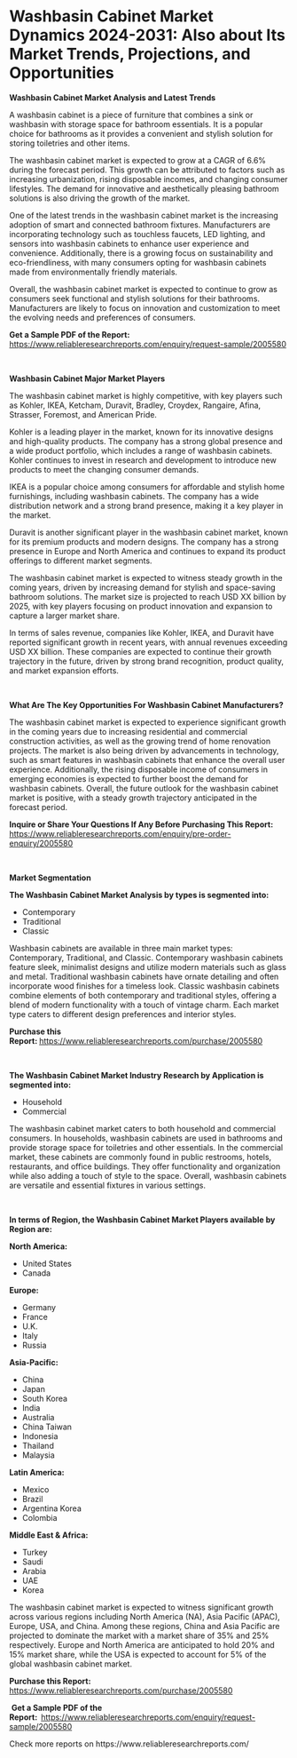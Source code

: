 <p><h1>Washbasin Cabinet Market Dynamics 2024-2031: Also about Its Market Trends, Projections, and Opportunities</h1></p><p><strong>Washbasin Cabinet Market Analysis and Latest Trends</strong></p>
<p><p>A washbasin cabinet is a piece of furniture that combines a sink or washbasin with storage space for bathroom essentials. It is a popular choice for bathrooms as it provides a convenient and stylish solution for storing toiletries and other items.</p><p>The washbasin cabinet market is expected to grow at a CAGR of 6.6% during the forecast period. This growth can be attributed to factors such as increasing urbanization, rising disposable incomes, and changing consumer lifestyles. The demand for innovative and aesthetically pleasing bathroom solutions is also driving the growth of the market.</p><p>One of the latest trends in the washbasin cabinet market is the increasing adoption of smart and connected bathroom fixtures. Manufacturers are incorporating technology such as touchless faucets, LED lighting, and sensors into washbasin cabinets to enhance user experience and convenience. Additionally, there is a growing focus on sustainability and eco-friendliness, with many consumers opting for washbasin cabinets made from environmentally friendly materials.</p><p>Overall, the washbasin cabinet market is expected to continue to grow as consumers seek functional and stylish solutions for their bathrooms. Manufacturers are likely to focus on innovation and customization to meet the evolving needs and preferences of consumers.</p></p>
<p><strong>Get a Sample PDF of the Report:&nbsp;</strong> <a href="https://www.reliableresearchreports.com/enquiry/request-sample/2005580">https://www.reliableresearchreports.com/enquiry/request-sample/2005580</a></p>
<p>&nbsp;</p>
<p><strong>Washbasin Cabinet Major Market Players</strong></p>
<p><p>The washbasin cabinet market is highly competitive, with key players such as Kohler, IKEA, Ketcham, Duravit, Bradley, Croydex, Rangaire, Afina, Strasser, Foremost, and American Pride. </p><p>Kohler is a leading player in the market, known for its innovative designs and high-quality products. The company has a strong global presence and a wide product portfolio, which includes a range of washbasin cabinets. Kohler continues to invest in research and development to introduce new products to meet the changing consumer demands.</p><p>IKEA is a popular choice among consumers for affordable and stylish home furnishings, including washbasin cabinets. The company has a wide distribution network and a strong brand presence, making it a key player in the market.</p><p>Duravit is another significant player in the washbasin cabinet market, known for its premium products and modern designs. The company has a strong presence in Europe and North America and continues to expand its product offerings to different market segments.</p><p>The washbasin cabinet market is expected to witness steady growth in the coming years, driven by increasing demand for stylish and space-saving bathroom solutions. The market size is projected to reach USD XX billion by 2025, with key players focusing on product innovation and expansion to capture a larger market share.</p><p>In terms of sales revenue, companies like Kohler, IKEA, and Duravit have reported significant growth in recent years, with annual revenues exceeding USD XX billion. These companies are expected to continue their growth trajectory in the future, driven by strong brand recognition, product quality, and market expansion efforts.</p></p>
<p>&nbsp;</p>
<p><strong>What Are The Key Opportunities For Washbasin Cabinet Manufacturers?</strong></p>
<p><p>The washbasin cabinet market is expected to experience significant growth in the coming years due to increasing residential and commercial construction activities, as well as the growing trend of home renovation projects. The market is also being driven by advancements in technology, such as smart features in washbasin cabinets that enhance the overall user experience. Additionally, the rising disposable income of consumers in emerging economies is expected to further boost the demand for washbasin cabinets. Overall, the future outlook for the washbasin cabinet market is positive, with a steady growth trajectory anticipated in the forecast period.</p></p>
<p><strong>Inquire or Share Your Questions If Any Before Purchasing This Report:</strong> <a href="https://www.reliableresearchreports.com/enquiry/pre-order-enquiry/2005580">https://www.reliableresearchreports.com/enquiry/pre-order-enquiry/2005580</a></p>
<p>&nbsp;</p>
<p><strong>Market Segmentation</strong></p>
<p><strong>The Washbasin Cabinet Market Analysis by types is segmented into:</strong></p>
<p><ul><li>Contemporary</li><li>Traditional</li><li>Classic</li></ul></p>
<p><p>Washbasin cabinets are available in three main market types: Contemporary, Traditional, and Classic. Contemporary washbasin cabinets feature sleek, minimalist designs and utilize modern materials such as glass and metal. Traditional washbasin cabinets have ornate detailing and often incorporate wood finishes for a timeless look. Classic washbasin cabinets combine elements of both contemporary and traditional styles, offering a blend of modern functionality with a touch of vintage charm. Each market type caters to different design preferences and interior styles.</p></p>
<p><strong>Purchase this Report:&nbsp;</strong><a href="https://www.reliableresearchreports.com/purchase/2005580">https://www.reliableresearchreports.com/purchase/2005580</a></p>
<p>&nbsp;</p>
<p><strong>The Washbasin Cabinet Market Industry Research by Application is segmented into:</strong></p>
<p><ul><li>Household</li><li>Commercial</li></ul></p>
<p><p>The washbasin cabinet market caters to both household and commercial consumers. In households, washbasin cabinets are used in bathrooms and provide storage space for toiletries and other essentials. In the commercial market, these cabinets are commonly found in public restrooms, hotels, restaurants, and office buildings. They offer functionality and organization while also adding a touch of style to the space. Overall, washbasin cabinets are versatile and essential fixtures in various settings.</p></p>
<p>&nbsp;</p>
<p><strong>In terms of Region, the Washbasin Cabinet Market Players available by Region are:</strong></p>
<p>
    <p> <strong> North America: </strong>
        <ul>
            <li>United States</li>
            <li>Canada</li>
        </ul>
        </p> 
    <p> <strong> Europe: </strong>
        <ul>
            <li>Germany</li>
            <li>France</li>
            <li>U.K.</li>
            <li>Italy</li>
            <li>Russia</li>
        </ul>
        </p> 
    <p> <strong> Asia-Pacific: </strong>
        <ul>
            <li>China</li>
            <li>Japan</li>
            <li>South Korea</li>
            <li>India</li>
            <li>Australia</li>
            <li>China Taiwan</li>
            <li>Indonesia</li>
            <li>Thailand</li>
            <li>Malaysia</li>
        </ul>
        </p> 
    <p> <strong> Latin America: </strong>
        <ul>
            <li>Mexico</li>
            <li>Brazil</li>
            <li>Argentina Korea</li>
            <li>Colombia</li>
        </ul>
        </p> 
    <p> <strong> Middle East & Africa: </strong>
        <ul>
            <li>Turkey</li>
            <li>Saudi</li>
            <li>Arabia</li>
            <li>UAE</li>
            <li>Korea</li>
        </ul>
    </p>
    </p>
<p><p>The washbasin cabinet market is expected to witness significant growth across various regions including North America (NA), Asia Pacific (APAC), Europe, USA, and China. Among these regions, China and Asia Pacific are projected to dominate the market with a market share of 35% and 25% respectively. Europe and North America are anticipated to hold 20% and 15% market share, while the USA is expected to account for 5% of the global washbasin cabinet market.</p></p>
<p><strong>Purchase this Report: </strong><a href="https://www.reliableresearchreports.com/purchase/2005580">https://www.reliableresearchreports.com/purchase/2005580</a></p>
<p>&nbsp;<strong>Get a Sample PDF of the Report:&nbsp;&nbsp;</strong><a href="https://www.reliableresearchreports.com/enquiry/request-sample/2005580">https://www.reliableresearchreports.com/enquiry/request-sample/2005580</a></p>
<p><strong></strong></p>
<p>Check more reports on https://www.reliableresearchreports.com/</p>